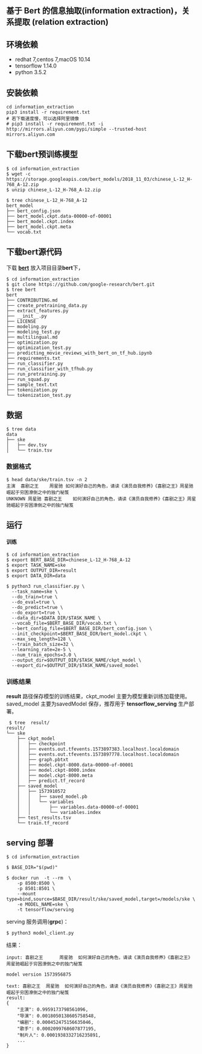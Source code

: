 
## 基于 Bert 的信息抽取(information extraction)，关系提取 (relation extraction)

## 环境依赖

 - redhat 7,centos 7,macOS 10.14
 - tensorflow 1.14.0
 - python 3.5.2


## 安装依赖
        
    cd information_extraction
    pip3 install -r requirement.txt
    # 若下载速度慢，可以选择阿里镜像
    # pip3 install -r requirement.txt -i http://mirrors.aliyun.com/pypi/simple --trusted-host mirrors.aliyun.com

## 下载bert预训练模型

    $ cd information_extraction
    $ wget -c https://storage.googleapis.com/bert_models/2018_11_03/chinese_L-12_H-768_A-12.zip
    $ unzip chinese_L-12_H-768_A-12.zip 
    
    $ tree chinese_L-12_H-768_A-12
    bert_model
    ├── bert_config.json
    ├── bert_model.ckpt.data-00000-of-00001
    ├── bert_model.ckpt.index
    ├── bert_model.ckpt.meta
    └── vocab.txt

## 下载bert源代码
下载 [**bert**](https://github.com/google-research/bert) 放入项目目录**bert**下，

    $ cd information_extraction
    $ git clone https://github.com/google-research/bert.git
    $ tree bert
    bert
    ├── CONTRIBUTING.md
    ├── create_pretraining_data.py
    ├── extract_features.py
    ├── __init__.py
    ├── LICENSE
    ├── modeling.py
    ├── modeling_test.py
    ├── multilingual.md
    ├── optimization.py
    ├── optimization_test.py
    ├── predicting_movie_reviews_with_bert_on_tf_hub.ipynb
    ├── requirements.txt
    ├── run_classifier.py
    ├── run_classifier_with_tfhub.py
    ├── run_pretraining.py
    ├── run_squad.py
    ├── sample_text.txt
    ├── tokenization.py
    └── tokenization_test.py
    
## 数据

    $ tree data
    data
    ├── ske
    │   ├── dev.tsv
    │   └── train.tsv
    
### 数据格式


    $ head data/ske/train.tsv -n 2
    主演	喜剧之王	周星驰	如何演好自己的角色，请读《演员自我修养》《喜剧之王》周星驰崛起于穷困潦倒之中的独门秘笈
    UNKNOWN	周星驰	喜剧之王	如何演好自己的角色，请读《演员自我修养》《喜剧之王》周星驰崛起于穷困潦倒之中的独门秘笈    


## 运行
#### 训练
    
    $ cd information_extraction
    $ export BERT_BASE_DIR=chinese_L-12_H-768_A-12
    $ export TASK_NAME=ske
    $ export OUTPUT_DIR=result
    $ export DATA_DIR=data
    
    $ python3 run_classifier.py \
      --task_name=ske \
      --do_train=true \
      --do_eval=true \
      --do_predict=true \
      --do_export=true \
      --data_dir=$DATA_DIR/$TASK_NAME \
      --vocab_file=$BERT_BASE_DIR/vocab.txt \
      --bert_config_file=$BERT_BASE_DIR/bert_config.json \
      --init_checkpoint=$BERT_BASE_DIR/bert_model.ckpt \
      --max_seq_length=128 \
      --train_batch_size=32 \
      --learning_rate=2e-5 \
      --num_train_epochs=3.0 \
      --output_dir=$OUTPUT_DIR/$TASK_NAME/ckpt_model \
      --export_dir=$OUTPUT_DIR/$TASK_NAME/saved_model
    

### 训练结果

**result** 路径保存模型的训练结果，ckpt_model 主要为模型重新训练加载使用。saved_model 主要为savedModel 保存，推荐用于 **tensorflow_serving**  生产部署。

     $ tree  result/
    result/
    └── ske
        ├── ckpt_model
        │   ├── checkpoint
        │   ├── events.out.tfevents.1573897383.localhost.localdomain
        │   ├── events.out.tfevents.1573897778.localhost.localdomain
        │   ├── graph.pbtxt
        │   ├── model.ckpt-8000.data-00000-of-00001
        │   ├── model.ckpt-8000.index
        │   ├── model.ckpt-8000.meta
        │   ├── predict.tf_record
        ├── saved_model
        │   ├── 1573910572
        │   │   ├── saved_model.pb
        │   │   └── variables
        │   │       ├── variables.data-00000-of-00001
        │   │       └── variables.index
        ├── test_results.tsv
        └── train.tf_record


## serving 部署

    $ cd information_extraction
    
    $ BASE_DIR="$(pwd)"
    
    $ docker run  -t --rm  \
        -p 8500:8500 \
        -p 8501:8501 \
        --mount  type=bind,source=$BASE_DIR/result/ske/saved_model,target=/models/ske \
        -e MODEL_NAME=ske \
        -t tensorflow/serving
    

serving 服务调用(**grpc**)：

    $ python3 model_client.py

结果：

```
input: 喜剧之王      周星驰  如何演好自己的角色，请读《演员自我修养》《喜剧之王》周星驰崛起于穷困潦倒之中的独门秘笈

model version 1573956875

text: 喜剧之王  周星驰  如何演好自己的角色，请读《演员自我修养》《喜剧之王》周星驰崛起于穷困潦倒之中的独门秘笈
result:
{
    "主演": 0.9959173798561096,
    "导演": 0.0018050138605758548,
    "编剧": 0.000452475156635046,
    "歌手": 0.0002099768607877195,
    "制片人": 0.0001938332716235891,
    ...
}


```



